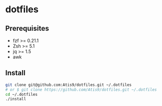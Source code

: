 # dotfiles

## Prerequisites

* fzf >= 0.21.1
* Zsh >= 5.1
* jq >= 1.5
* awk

## Install

```sh
git clone git@github.com:Atis9/dotfiles.git ~/.dotfiles
# or $ git clone https://github.com/Atis9/dotfiles.git ~/.dotfiles
cd ~/.dotfiles
./install
```
